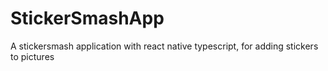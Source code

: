 # StickerSmashApp
A stickersmash application with react native typescript, for adding stickers to pictures
